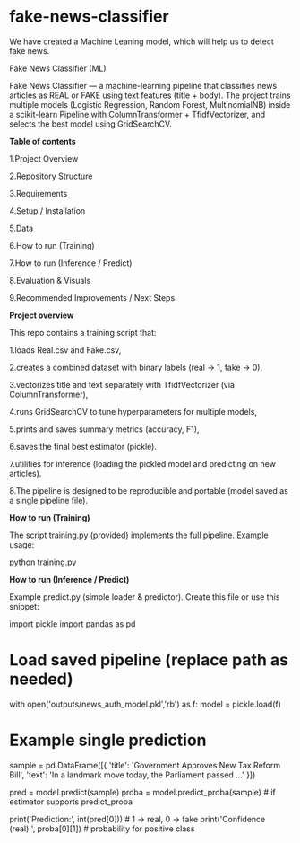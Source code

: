 # fake-news-classifier
We have created a Machine Leaning model, which will help us to detect fake news.

Fake News Classifier (ML)

Fake News Classifier — a machine-learning pipeline that classifies news articles as REAL or FAKE using text features (title + body). The project trains multiple models (Logistic Regression, Random Forest, MultinomialNB) inside a scikit-learn Pipeline with ColumnTransformer + TfidfVectorizer, and selects the best model using GridSearchCV.

**Table of contents**

  1.Project Overview

  2.Repository Structure

  3.Requirements

  4.Setup / Installation

  5.Data

  6.How to run (Training)

  7.How to run (Inference / Predict)

  8.Evaluation & Visuals

  9.Recommended Improvements / Next Steps



**Project overview**

This repo contains a training script that:

  1.loads Real.csv and Fake.csv,
  
  2.creates a combined dataset with binary labels (real → 1, fake → 0),
  
  3.vectorizes title and text separately with TfidfVectorizer (via ColumnTransformer),
  
  4.runs GridSearchCV to tune hyperparameters for multiple models,
  
  5.prints and saves summary metrics (accuracy, F1),
  
  6.saves the final best estimator (pickle).
  
  7.utilities for inference (loading the pickled model and predicting on new articles).
  
  8.The pipeline is designed to be reproducible and portable (model saved as a single pipeline file).







**How to run (Training)**

The script training.py (provided) implements the full pipeline. Example usage:

python training.py



**How to run (Inference / Predict)**

Example predict.py (simple loader & predictor). Create this file or use this snippet:

import pickle
import pandas as pd


# Load saved pipeline (replace path as needed)
with open('outputs/news_auth_model.pkl','rb') as f:
    model = pickle.load(f)

# Example single prediction
sample = pd.DataFrame([{
    'title': 'Government Approves New Tax Reform Bill',
    'text': 'In a landmark move today, the Parliament passed ...'
}])

pred = model.predict(sample)
proba = model.predict_proba(sample)  # if estimator supports predict_proba

print('Prediction:', int(pred[0]))        # 1 -> real, 0 -> fake
print('Confidence (real):', proba[0][1]) # probability for positive class
